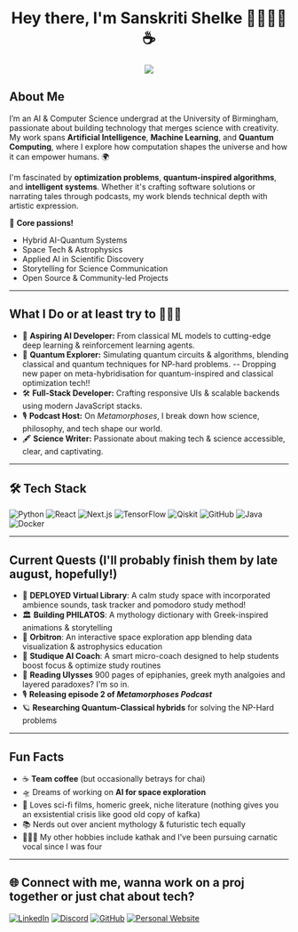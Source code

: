 

<h1 align="center">Hey there, I'm Sanskriti Shelke 🧬🎀🔭💗☕️ </h1>
<p align="center">
  <img src="https://readme-typing-svg.herokuapp.com/?lines=Aspiring%20AI%20Engineer%20%7C%20Quantum%20Explorer%20%7C%20;Open%20Source%20Contributor%20%7C%20Author%20%7C%20Astrophile&width=600&color=de7fa1&vCenter=true&size=20" />
</p>
 <td>
      <p align="right">
    
</td>




## About Me

I’m an AI & Computer Science undergrad at the University of Birmingham, passionate about building technology that merges science with creativity. My work spans **Artificial Intelligence**, **Machine Learning**, and **Quantum Computing**, where I explore how computation shapes the universe and how it can empower humans. 🌍

I'm fascinated by **optimization problems**, **quantum-inspired algorithms**, and **intelligent systems**. Whether it's crafting software solutions or narrating tales through podcasts, my work blends technical depth with artistic expression.

🧠 **Core passions!**  
- Hybrid AI-Quantum Systems  
- Space Tech & Astrophysics  
- Applied AI in Scientific Discovery  
- Storytelling for Science Communication  
- Open Source & Community-led Projects

---

##  What I Do or at least try to 👩🏼‍🚀

- 🦾 **Aspiring AI Developer:** From classical ML models to cutting-edge deep learning & reinforcement learning agents.
- 🥼 **Quantum Explorer:** Simulating quantum circuits & algorithms, blending classical and quantum techniques for NP-hard problems. -- Dropping new paper on meta-hybridisation for quantum-inspired and classical optimization tech!!
- 🛠️ **Full-Stack Developer:** Crafting responsive UIs & scalable backends using modern JavaScript stacks.
- 🎙️ **Podcast Host:** On _Metamorphoses_, I break down how science, philosophy, and tech shape our world.
- 🖋️ **Science Writer:** Passionate about making tech & science accessible, clear, and captivating.

---

## 🛠️ Tech Stack

![Python](https://img.shields.io/badge/-Python-3776AB?style=for-the-badge&logo=python&logoColor=white)
![React](https://img.shields.io/badge/-React-61DAFB?style=for-the-badge&logo=react&logoColor=white)
![Next.js](https://img.shields.io/badge/-Next.js-000000?style=for-the-badge&logo=next.js)
![TensorFlow](https://img.shields.io/badge/-TensorFlow-FF6F00?style=for-the-badge&logo=tensorflow&logoColor=white)
![Qiskit](https://img.shields.io/badge/-Qiskit-6929C4?style=for-the-badge&logo=IBM&logoColor=white)
![GitHub](https://img.shields.io/badge/-GitHub-181717?style=for-the-badge&logo=github)
![Java](https://img.shields.io/badge/-Java-007396?style=for-the-badge&logo=java&logoColor=white)
![Docker](https://img.shields.io/badge/-Docker-2496ED?style=for-the-badge&logo=docker&logoColor=white)

---

## Current Quests (I'll probably finish them by late august, hopefully!)

- 📖 **DEPLOYED Virtual Library**: A calm study space with incorporated ambience sounds, task tracker and pomodoro study method!
- 🏛️ **Building PHILATOS**: A mythology dictionary with Greek-inspired animations & storytelling
- 🌌 **Orbitron**: An interactive space exploration app blending data visualization & astrophysics education
- 🧠 **Studique AI Coach**: A smart micro-coach designed to help students boost focus & optimize study routines
- 🔖 **Reading Ulysses** 900 pages of epiphanies, greek myth analgoies and layered paradoxes? I'm so in.
- 🎙️ **Releasing episode 2 of _Metamorphoses Podcast_**  
- 🪐 **Researching Quantum-Classical hybrids** for solving the NP-Hard problems

---

## Fun Facts

- ☕️ **Team coffee** (but occasionally betrays for chai)
- 🛸 Dreams of working on **AI for space exploration**
- 🎥 Loves sci-fi films, homeric greek, niche literature (nothing gives you an exsistential crisis like good old copy of kafka)
- 📚 Nerds out over ancient mythology & futuristic tech equally
- 💁🏻‍♀️ My other hobbies include kathak and I've been pursuing carnatic vocal since I was four

---

## 🌐 Connect with me, wanna work on a proj together or just chat about tech? 

[![LinkedIn](https://img.shields.io/badge/-LinkedIn-0A66C2?style=for-the-badge&logo=linkedin&logoColor=white)](https://www.linkedin.com/in/sanskritishelke/)
[![Discord](https://img.shields.io/badge/-Discord-5865F2?style=for-the-badge&logo=discord&logoColor=white)](https://discordapp.com/users/san5kriti)
[![GitHub](https://img.shields.io/badge/-GitHub-181717?style=for-the-badge&logo=github&logoColor=white)](https://github.com/san5kriti)
[![Personal Website](https://img.shields.io/badge/-Portfolio-6E40C9?style=for-the-badge&logo=planet&logoColor=white)](https://sanskritishelke.com/)


